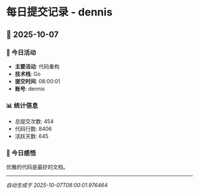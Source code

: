 # 每日提交记录 - dennis

## 📅 2025-10-07

### 🎯 今日活动
- **主要活动**: 代码重构
- **技术栈**: Go
- **提交时间**: 08:00:01
- **账号**: dennis

### 📊 统计信息
- 总提交次数: 454
- 代码行数: 8406
- 活跃天数: 645

### 💭 今日感悟
优雅的代码是最好的文档。

---
*自动生成于 2025-10-07T08:00:01.976464*

